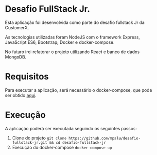 # Desafio FullStack Jr.

Esta aplicação foi desenvolvida como parte do desafio fullstack Jr da CustomerX.

As tecnologias utilizadas foram NodeJS com o framework Express, JavaScript ES6, Bootstrap, Docker e docker-compose.

No futuro irei refatorar o projeto utilizando React e banco de dados MongoDB.

# Requisitos

Para executar a aplicação, será necessário o docker-compose, que pode ser obtido [aqui](https://docs.docker.com/compose/install/).

# Execução

A aplicação poderá ser executada seguindo os seguintes passos:

1. Clone do projeto `git clone https://github.com/mpalu/desafio-fullstack-jr.git && cd desafio-fullstack-jr`
1. Execução do docker-compose `docker-compose up`
